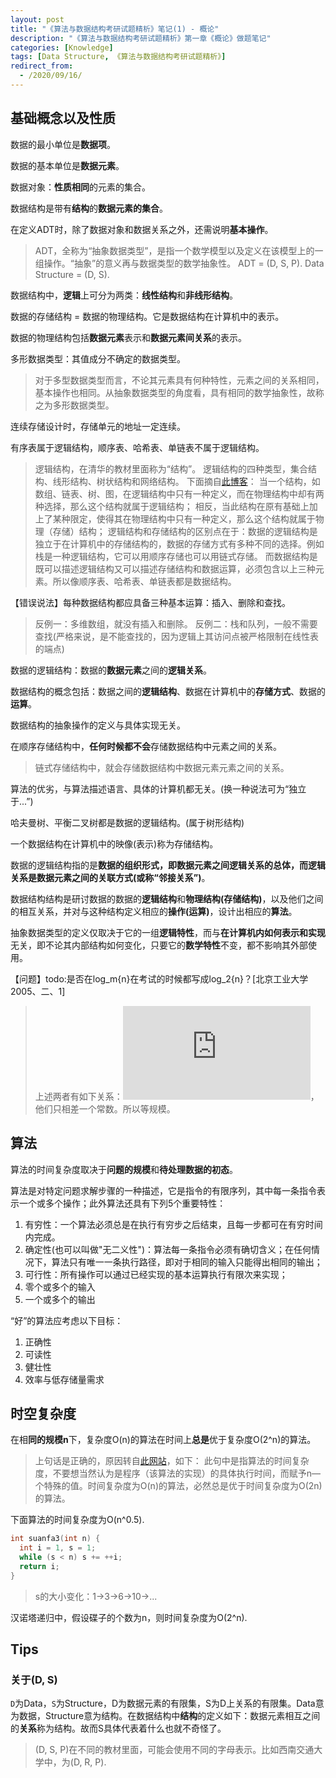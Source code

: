 ```yaml
---
layout: post
title: "《算法与数据结构考研试题精析》笔记(1) - 概论"
description: "《算法与数据结构考研试题精析》第一章《概论》做题笔记"
categories: [Knowledge]
tags: [Data Structure, 《算法与数据结构考研试题精析》]
redirect_from:
  - /2020/09/16/
---
```


## 基础概念以及性质

数据的最小单位是**数据项**。

数据的基本单位是**数据元素**。

数据对象：**性质相同**的元素的集合。

数据结构是带有**结构**的**数据元素的集合**。

在定义ADT时，除了数据对象和数据关系之外，还需说明**基本操作**。

> ADT，全称为“抽象数据类型”，是指一个数学模型以及定义在该模型上的一组操作。“抽象”的意义再与数据类型的数学抽象性。
> ADT = (D, S, P). Data Structure = (D, S).

数据结构中，**逻辑**上可分为两类：**线性结构**和**非线形结构**。

数据的存储结构 = 数据的物理结构。它是数据结构在计算机中的表示。

数据的物理结构包括**数据元素**表示和**数据元素间关系**的表示。

多形数据类型：其值成分不确定的数据类型。

>对于多型数据类型而言，不论其元素具有何种特性，元素之间的关系相同，基本操作也相同。从抽象数据类型的角度看，具有相同的数学抽象性，故称之为多形数据类型。

连续存储设计时，存储单元的地址一定连续。

有序表属于逻辑结构，顺序表、哈希表、单链表不属于逻辑结构。

> 逻辑结构，在清华的教材里面称为“结构”。
> 逻辑结构的四种类型，集合结构、线形结构、树状结构和网络结构。
> 下面摘自[此博客](https://www.cnblogs.com/wonker/p/11236370.html)：
> 当一个结构，如数组、链表、树、图，在逻辑结构中只有一种定义，而在物理结构中却有两种选择，那么这个结构就属于逻辑结构；
> 相反，当此结构在原有基础上加上了某种限定，使得其在物理结构中只有一种定义，那么这个结构就属于物理（存储）结构；
> 逻辑结构和存储结构的区别点在于：数据的逻辑结构是独立于在计算机中的存储结构的，数据的存储方式有多种不同的选择。例如栈是一种逻辑结构，它可以用顺序存储也可以用链式存储。
> 而数据结构是既可以描述逻辑结构又可以描述存储结构和数据运算，必须包含以上三种元素。所以像顺序表、哈希表、单链表都是数据结构。

【错误说法】每种数据结构都应具备三种基本运算：插入、删除和查找。

> 反例一：多维数组，就没有插入和删除。
> 反例二：栈和队列，一般不需要查找(严格来说，是不能查找的，因为逻辑上其访问点被严格限制在线性表的端点)

数据的逻辑结构：数据的**数据元素**之间的**逻辑关系**。

数据结构的概念包括：数据之间的**逻辑结构**、数据在计算机中的**存储方式**、数据的**运算**。

数据结构的抽象操作的定义与具体实现无关。

在顺序存储结构中，**任何时候都不会**存储数据结构中元素之间的关系。

> 链式存储结构中，就会存储数据结构中数据元素元素之间的关系。

算法的优劣，与算法描述语言、具体的计算机都无关。(换一种说法可为“独立于...”)

哈夫曼树、平衡二叉树都是数据的逻辑结构。(属于树形结构)

一个数据结构在计算机中的映像(表示)称为存储结构。

数据的逻辑结构指的是**数据的组织形式，即数据元素之间逻辑关系的总体，而逻辑关系是数据元素之间的关联方式(或称“邻接关系”)**。

数据结构结构是研讨数据的数据的**逻辑结构**和**物理结构(存储结构)**，以及他们之间的相互关系，并对与这种结构定义相应的**操作(运算)**，设计出相应的**算法**。

抽象数据类型的定义仅取决于它的一组**逻辑特性**，而与**在计算机内如何表示和实现**无关，即不论其内部结构如何变化，只要它的**数学特性**不变，都不影响其外部使用。

【问题】todo:是否在log_m{n}在考试的时候都写成log_2{n}？[北京工业大学2005、二、1]

> 上述两者有如下关系：![关系](https://latex.vimsky.com/test.image.latex.php?fmt=svg&val=%255Cinline%2520%255Cdpi%257B150%257D%2520%255Cfootnotesize%2520log_2%257Bn%257D%2520%253D%2520log_2%257B3%257D%255Ctimes%2520log_3%257Bn%257D&dl=0)，他们只相差一个常数。所以等规模。

## 算法

算法的时间复杂度取决于**问题的规模**和**待处理数据的初态**。

算法是对特定问题求解步骤的一种描述，它是指令的有限序列，其中每一条指令表示一个或多个操作；此外算法还具有下列5个重要特性：

1. 有穷性：一个算法必须总是在执行有穷步之后结束，且每一步都可在有穷时间内完成。
2. 确定性(也可以叫做"无二义性")：算法每一条指令必须有确切含义；在任何情况下，算法只有唯一一条执行路径，即对于相同的输入只能得出相同的输出；
3. 可行性：所有操作可以通过已经实现的基本运算执行有限次来实现；
4. 零个或多个的输入
5. 一个或多个的输出

“好”的算法应考虑以下目标：

1. 正确性
2. 可读性
3. 健壮性
4. 效率与低存储量需求

## 时空复杂度

在相**同的规模n**下，复杂度O(n)的算法在时间上**总是**优于复杂度O(2^n)的算法。

> 上句话是正确的，原因转自[此网站](http://c.biancheng.net/cpp/html/2653.html)，如下：
> 此句中是指算法的时间复杂度，不要想当然认为是程序（该算法的实现）的具体执行时间，而赋予n—个特殊的值。时间复杂度为O(n)的算法，必然总是优于时间复杂度为O(2n)的算法。

下面算法的时间复杂度为O(n^0.5).

```c
int suanfa3(int n) {
  int i = 1, s = 1;
  while (s < n) s += ++i;
  return i;
}
```

> s的大小变化：1->3->6->10->...

汉诺塔递归中，假设碟子的个数为n，则时间复杂度为O(2^n).

## Tips

### 关于(D, S)

`D`为Data，`S`为Structure，D为数据元素的有限集，S为D上关系的有限集。Data意为数据，Structure意为结构。在数据结构中**结构**的定义如下：数据元素相互之间的**关系**称为结构。故而S具体代表着什么也就不奇怪了。

> (D, S, P)在不同的教材里面，可能会使用不同的字母表示。比如西南交通大学中，为(D, R, P).
